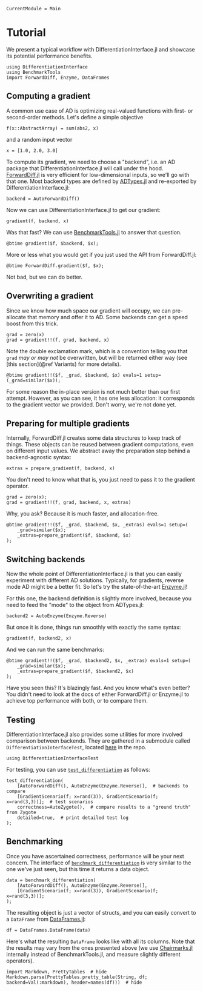 ```@meta
CurrentModule = Main
```

# Tutorial

We present a typical workflow with DifferentiationInterface.jl and showcase its potential performance benefits.

```@repl tuto
using DifferentiationInterface
using BenchmarkTools
import ForwardDiff, Enzyme, DataFrames
```

## Computing a gradient

A common use case of AD is optimizing real-valued functions with first- or second-order methods.
Let's define a simple objective

```@repl tuto
f(x::AbstractArray) = sum(abs2, x)
```

and a random input vector

```@repl tuto
x = [1.0, 2.0, 3.0]
```

To compute its gradient, we need to choose a "backend", i.e. an AD package that DifferentiationInterface.jl will call under the hood.
[ForwardDiff.jl](https://github.com/JuliaDiff/ForwardDiff.jl) is very efficient for low-dimensional inputs, so we'll go with that one.
Most backend types are defined by [ADTypes.jl](https://github.com/SciML/ADTypes.jl) and re-exported by DifferentiationInterface.jl:

```@repl tuto
backend = AutoForwardDiff()
```

Now we can use DifferentiationInterface.jl to get our gradient:

```@repl tuto
gradient(f, backend, x)
```

Was that fast?
We can use [BenchmarkTools.jl](https://github.com/JuliaCI/BenchmarkTools.jl) to answer that question.

```@repl tuto
@btime gradient($f, $backend, $x);
```

More or less what you would get if you just used the API from ForwardDiff.jl:

```@repl tuto
@btime ForwardDiff.gradient($f, $x);
```

Not bad, but we can do better.

## Overwriting a gradient

Since we know how much space our gradient will occupy, we can pre-allocate that memory and offer it to AD.
Some backends can get a speed boost from this trick.

```@repl tuto
grad = zero(x)
grad = gradient!!(f, grad, backend, x)
```

Note the double exclamation mark, which is a convention telling you that `grad` _may or may not_ be overwritten, but will be returned either way (see [this section](@ref Variants) for more details).

```@repl tuto
@btime gradient!!($f, _grad, $backend, $x) evals=1 setup=(_grad=similar($x));
```

For some reason the in-place version is not much better than our first attempt.
However, as you can see, it has one less allocation: it corresponds to the gradient vector we provided.
Don't worry, we're not done yet.

## Preparing for multiple gradients

Internally, ForwardDiff.jl creates some data structures to keep track of things.
These objects can be reused between gradient computations, even on different input values.
We abstract away the preparation step behind a backend-agnostic syntax:

```@repl tuto
extras = prepare_gradient(f, backend, x)
```

You don't need to know what that is, you just need to pass it to the gradient operator.

```@repl tuto
grad = zero(x);
grad = gradient!!(f, grad, backend, x, extras)
```

Why, you ask?
Because it is much faster, and allocation-free.

```@repl tuto
@btime gradient!!($f, _grad, $backend, $x, _extras) evals=1 setup=(
    _grad=similar($x);
    _extras=prepare_gradient($f, $backend, $x)
);
```

## Switching backends

Now the whole point of DifferentiationInterface.jl is that you can easily experiment with different AD solutions.
Typically, for gradients, reverse mode AD might be a better fit.
So let's try the state-of-the-art [Enzyme.jl](https://github.com/EnzymeAD/Enzyme.jl)!

For this one, the backend definition is slightly more involved, because you need to feed the "mode" to the object from ADTypes.jl:

```@repl tuto
backend2 = AutoEnzyme(Enzyme.Reverse)
```

But once it is done, things run smoothly with exactly the same syntax:

```@repl tuto
gradient(f, backend2, x)
```

And we can run the same benchmarks:

```@repl tuto
@btime gradient!!($f, _grad, $backend2, $x, _extras) evals=1 setup=(
    _grad=similar($x);
    _extras=prepare_gradient($f, $backend2, $x)
);
```

Have you seen this?
It's blazingly fast.
And you know what's even better?
You didn't need to look at the docs of either ForwardDiff.jl or Enzyme.jl to achieve top performance with both, or to compare them.

## Testing

DifferentiationInterface.jl also provides some utilities for more involved comparison between backends.
They are gathered in a submodule called `DifferentiationInterfaceTest`, located [here](https://github.com/gdalle/DifferentiationInterface.jl/tree/main/lib/DifferentiationInterfaceTest) in the repo.

```@repl tuto
using DifferentiationInterfaceTest
```

For testing, you can use [`test_differentiation`](@ref) as follows:

```@repl tuto
test_differentiation(
    [AutoForwardDiff(), AutoEnzyme(Enzyme.Reverse)],  # backends to compare
    [GradientScenario(f; x=rand(3)), GradientScenario(f; x=rand(3,3))];  # test scenarios
    correctness=AutoZygote(),  # compare results to a "ground truth" from Zygote
    detailed=true,  # print detailed test log
);
```

## Benchmarking

Once you have ascertained correctness, performance will be your next concern.
The interface of [`benchmark_differentiation`](@ref) is very similar to the one we've just seen, but this time it returns a data object.

```@repl tuto
data = benchmark_differentiation(
    [AutoForwardDiff(), AutoEnzyme(Enzyme.Reverse)],
    [GradientScenario(f; x=rand(3)), GradientScenario(f; x=rand(3,3))];
);
```

The resulting object is just a vector of structs, and you can easily convert to a `DataFrame` from [DataFrames.jl](https://github.com/JuliaData/DataFrames.jl):

```@repl tuto
df = DataFrames.DataFrame(data)
```

Here's what the resulting `DataFrame` looks like with all its columns.
Note that the results may vary from the ones presented above (we use [Chairmarks.jl](https://github.com/LilithHafner/Chairmarks.jl) internally instead of BenchmarkTools.jl, and measure slightly different operators).

```@example tuto
import Markdown, PrettyTables  # hide
Markdown.parse(PrettyTables.pretty_table(String, df; backend=Val(:markdown), header=names(df)))  # hide
```
